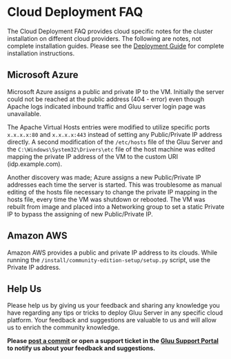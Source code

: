 # Cloud Deployment FAQ

The Cloud Deployment FAQ provides cloud specific notes for the cluster installation on different cloud providers. 
The following are notes, not complete installation guides. 
Please see the [Deployment Guide](../admin-guide/deployment/index.md) for complete installation instructions.

## Microsoft Azure
Microsoft Azure assigns a public and private IP to the VM. Initially the server could not be reached at the public address (404 - error) even though Apache logs indicated inbound traffic and Gluu server login page was unavailable.

The Apache Virtual Hosts entries were modified to utilize specific ports `x.x.x.x:80` and `x.x.x.x:443` instead of setting any Public/Private IP address directly. A second modification of the `/etc/hosts` file of the Gluu Server and the `C:\Windows\System32\Drivers\etc` file of the host machine was edited mapping the private IP address of the VM to the custom URI (idp.example.com).

Another discovery was made; Azure assigns a new Public/Private IP addresses each time the server is started. This was troublesome as manual editing of the hosts file necessary to change the private IP mapping in the hosts file, every time the VM was shutdown or rebooted. 
The VM was rebuilt from image and placed into a Networking group to set a static Private IP to bypass the assigning of new Public/Private IP.

## Amazon AWS
Amazon AWS provides a public and private IP address to its clouds. 
While running the `/install/community-edition-setup/setup.py` script, use the Private IP address.

## Help Us

Please help us by giving us your feedback and sharing any knowledge you have regarding any tips or tricks to deploy Gluu Server in any specific cloud platform. Your feedback and suggestions are valuable to us and will allow us to enrich the community knowledge. 

**Please [post a commit](https://github.com/GluuFederation/docs/blob/master/sources/faq/cloud-faq.md) or open a support ticket in the [Gluu Support Portal](https://support.gluu.org) to notify us about your feedback and suggestions.**
